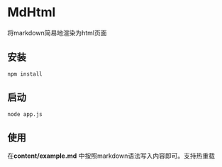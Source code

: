 # MdHtml
将markdown简易地渲染为html页面

## 安装

`
npm install
`

## 启动

`
node app.js
` 

## 使用

在**content/example.md** 中按照markdown语法写入内容即可。支持热重载